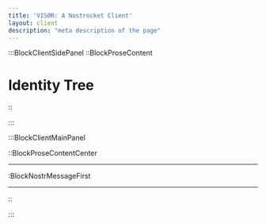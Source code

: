 ```yaml
---
title: 'VISØR: A Nostrocket Client'
layout: client
description: "meta description of the page"
---
```


:::BlockClientSidePanel
::BlockProseContent

# Identity Tree



::

:::

:::BlockClientMainPanel

::BlockProseContentCenter

---

:BlockNostrMessageFirst

---

::

:::
